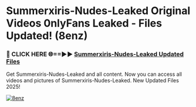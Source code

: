 # Summerxiris-Nudes-Leaked Original Videos 0nlyFans Leaked - Files Updated! (8enz)

<h3>🔴 CLICK HERE 🌐==►► <a href="https://tinyurl.com/yc6ubb5a" rel="nofollow">Summerxiris-Nudes-Leaked Updated Files</a></h3>

Get Summerxiris-Nudes-Leaked and all content. Now you can access all videos and pictures of Summerxiris-Nudes-Leaked. New Updated Files 2025!

[![8enz](https://i.imgur.com/7eu0CRL.gif)](https://tinyurl.com/yc6ubb5a)
